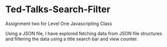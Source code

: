 # Ted-Talks-Search-Filter
Assignment two for Level One Javascripting Class

Using a JSON file, I have explored fetching data from JSON file structures and filtering the data using a title search bar and view counter. 
